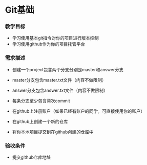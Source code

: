 # Git基础
### 教学目标
- 学习使用基本git指令对你的项目进行版本控制
- 学习使用github作为你的项目托管平台

### 需求描述
- 创建一个project包含两个分支分别是master和answer分支
- master分支包含master.txt文件（内容不做限制）
- answer分支包含answer.txt文件（内容不做限制）
- 每条分支至少包含两次commit


- 在github上注册账户（如果已经有账户的同学，可直接使用你的账户）
- 在github上创建一个新的仓库
- 将你本地项目提交到在github创建的仓库中 

### 验收条件
- 提交github仓库地址
